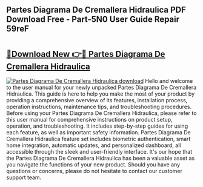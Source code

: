 ## Partes Diagrama De Cremallera Hidraulica PDF Download Free - Part-5N0 User Guide Repair 59reF

# <h2><a href="http://dfry5zr.blite.top/?on=Partes+Diagrama+De+Cremallera+Hidraulica">🔗Download New 👉🔴 Partes Diagrama De Cremallera Hidraulica</a></h2>

[![Partes Diagrama De Cremallera Hidraulica download](https://i.imgur.com/lujVjoI.png)](http://dfry5zr.blite.top/?on=Partes+Diagrama+De+Cremallera+Hidraulica)
Hello and welcome to the user manual for your newly unpacked Partes Diagrama De Cremallera Hidraulica. This guide is here to help you make the most of your product by providing a comprehensive overview of its features, installation process, operation instructions, maintenance tips, and troubleshooting procedures. Before using your Partes Diagrama De Cremallera Hidraulica, please refer to this user manual for comprehensive instructions on product setup, operation, and troubleshooting. It includes step-by-step guides for using each feature, as well as important safety information. Partes Diagrama De Cremallera Hidraulica feature set includes biometric authentication, smart home integration, automatic updates, and personalized dashboard, all accessible through the sleek and user-friendly interface. It's our hope that the Partes Diagrama De Cremallera Hidraulica has been a valuable asset as you navigate the functions of your new product. Should you have any questions or concerns, please do not hesitate to contact our customer support team.
